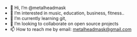 - 👋 Hi, I’m @metalheadmask
- 👀 I’m interested in music, education, business, fitness..
- 🌱 I’m currently learning git,
- 💞️ I’m looking to collaborate on open source projects
- 📫 How to reach me by email: metalheadmask@gmail.com

<!---
metalheadmask/metalheadmask is a ✨ special ✨ repository because its `README.md` (this file) appears on your GitHub profile.
You can click the Preview link to take a look at your changes.
--->
